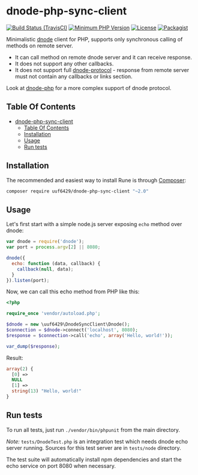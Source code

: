 dnode-php-sync-client
=====================

[![Build Status (TravisCI)](https://travis-ci.org/uuf6429/dnode-php-sync-client.svg?branch=master)](https://travis-ci.org/uuf6429/dnode-php-sync-client)
[![Minimum PHP Version](https://img.shields.io/badge/php-%3E%3D%205.5-8892BF.svg)](https://php.net/)
[![License](https://img.shields.io/badge/License-BSD%203--Clause-blue.svg)](https://github.com/uuf6429/dnode-php-sync-client/blob/master/LICENSE.txt)
[![Packagist](https://img.shields.io/packagist/v/uuf6429/dnode-php-sync-client.svg)](https://packagist.org/packages/uuf6429/dnode-php-sync-client)


Minimalistic [dnode](https://github.com/substack/dnode) client for PHP, supports only synchronous calling of methods on remote server.

* It can call method on remote dnode server and it can receive response.
* It does not support any other callbacks.
* It does not support full [dnode-protocol](https://github.com/substack/dnode-protocol) - response
   from remote server must not contain any callbacks or links section.

Look at [dnode-php](https://github.com/bergie/dnode-php) for a more complex support of dnode protocol.


## Table Of Contents

- [dnode-php-sync-client](#dnode-php-sync-client)
  - [Table Of Contents](#table-of-contents)
  - [Installation](#installation)
  - [Usage](#usage)
  - [Run tests](#run-tests)


## Installation

The recommended and easiest way to install Rune is through [Composer](https://getcomposer.org/):

```bash
composer require uuf6429/dnode-php-sync-client "~2.0"
```


## Usage

Let's first start with a simple node.js server exposing `echo` method over dnode:

```javascript
var dnode = require('dnode');
var port = process.argv[2] || 8080;

dnode({
  echo: function (data, callback) {
    callback(null, data);
  }
}).listen(port);
```

Now, we can call this echo method from PHP like this:

```php
<?php

require_once 'vendor/autoload.php';

$dnode = new \uuf6429\DnodeSyncClient\Dnode();
$connection = $dnode->connect('localhost', 8080);
$response = $connection->call('echo', array('Hello, world!'));

var_dump($response);
```

Result:

```php
array(2) {
  [0] =>
  NULL
  [1] =>
  string(13) "Hello, world!"
}
```


## Run tests

To run all tests, just run `./vendor/bin/phpunit` from the main directory.

_Note:_ `tests/DnodeTest.php` is an integration test which needs dnode echo server running. Sources for this test server are in `tests/node` directory.

The test suite will automatically install npm dependencies and start the echo service on port 8080 when necessary.
